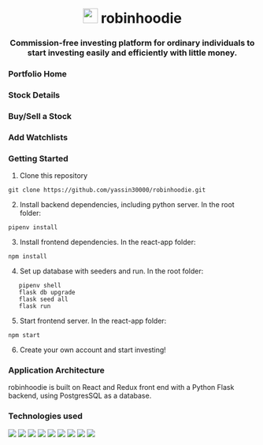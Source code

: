 
<h1 align='center'> <img height="30" src='https://github.com/yassin30000/robinhoodie/assets/117422078/f89e499d-7e70-45b8-a5ef-799c08f7f231' />  robinhoodie</h1>

<h3 align='center'>Commission-free investing platform for ordinary individuals to start investing easily and efficiently with little money.</h3>

<h3>Portfolio Home</h3>

<h3>Stock Details</h3>

<h3>Buy/Sell a Stock</h3>

<h3>Add Watchlists</h3>

### Getting Started

1. Clone this repository

```
git clone https://github.com/yassin30000/robinhoodie.git
```
   
2. Install backend dependencies, including python server. In the root folder:

```
pipenv install
```

3. Install frontend dependencies. In the react-app folder:

```
npm install
```

4.  Set up database with seeders and run. In the root folder:

```
   pipenv shell
   flask db upgrade
   flask seed all
   flask run

```
5. Start frontend server. In the react-app folder:
```
npm start
```

6. Create your own account and start investing!

### Application Architecture

robinhoodie is built on React and Redux front end with a Python Flask backend, using PostgresSQL as a database. 

### Technologies used
<div>
   <img src='https://img.shields.io/badge/JavaScript-323330?style=for-the-badge&logo=javascript&logoColor=F7DF1E' />
   <img src='https://img.shields.io/badge/Python-FFD43B?style=for-the-badge&logo=python&logoColor=blue' />
   <img src='https://img.shields.io/badge/Flask-000000?style=for-the-badge&logo=flask&logoColor=white' />
   <img src='https://img.shields.io/badge/React-20232A?style=for-the-badge&logo=react&logoColor=61DAFB' />
   <img src='https://img.shields.io/badge/React_Router-CA4245?style=for-the-badge&logo=react-router&logoColor=white' />
   <img src='https://img.shields.io/badge/Redux-593D88?style=for-the-badge&logo=redux&logoColor=white' />
   <img src='https://img.shields.io/badge/Sqlite-003B57?style=for-the-badge&logo=sqlite&logoColor=white' />
   <img src='https://img.shields.io/badge/PostgreSQL-316192?style=for-the-badge&logo=postgresql&logoColor=white' />
   <img src='https://img.shields.io/badge/Chart%20js-FF6384?style=for-the-badge&logo=chartdotjs&logoColor=white' />
</div>


